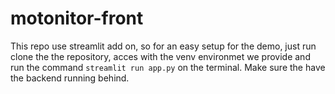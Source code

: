 # motonitor-front
This repo use streamlit add on, so for an easy setup for the demo, just run clone the the repository, acces with the venv environmet we provide and run the command `streamlit run app.py` on the terminal. Make sure the have the backend running behind.
